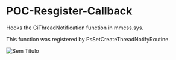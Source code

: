 # POC-Resgister-Callback


Hooks the CiThreadNotification function in mmcss.sys.

This function was registered by PsSetCreateThreadNotifyRoutine.


![Sem Título](https://user-images.githubusercontent.com/29626806/136840273-fa0196ab-f20f-43f3-ae5f-9f5f0b358bc0.png)
